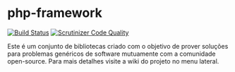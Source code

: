 php-framework
=================

[![Build Status](https://travis-ci.org/Unimake/php-framework.svg?branch=master)](https://travis-ci.org/Unimake/php-framework)  [![Scrutinizer Code Quality](https://scrutinizer-ci.com/g/Unimake/php-framework/badges/quality-score.png?b=master)](https://scrutinizer-ci.com/g/Unimake/php-framework/?branch=master)

Este é um conjunto de bibliotecas criado com o objetivo de prover soluções para problemas genéricos de software mutuamente com a comunidade open-source. Para mais detalhes visite a wiki do projeto no menu lateral.

